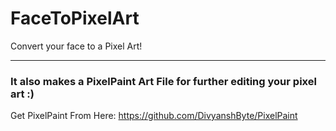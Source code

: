 # FaceToPixelArt
Convert your face to a Pixel Art!

------

### It also makes a PixelPaint Art File for further editing your pixel art :)
Get PixelPaint From Here: https://github.com/DivyanshByte/PixelPaint  
